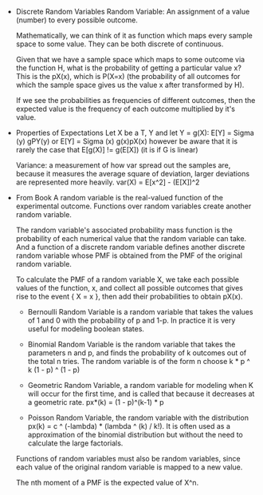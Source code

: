 * Discrete Random Variables
    Random Variable: An assignment of a value (number) to every possible outcome.

    Mathematically, we can think of it as function which maps every sample space to some value. They can be both discrete of continuous.

    Given that we have a sample space which maps to some outcome via the function H, what is the probability of getting a particular value x? This is the pX(x), which is P(X=x) (the probability of all outcomes for which the sample space gives us the value x after transformed by H).

    If we see the probabilities as frequencies of different outcomes, then the expected value is the frequency of each outcome multiplied by it's value.

* Properties of Expectations
    Let X be a T, Y and let Y = g(X): E[Y] = Sigma (y) gPY(y) or E[Y] = Sigma (x) g(x)pX(x) however be aware that it is rarely the case that E[g(X)] != g(E[X]) (it is if G is linear)

    Variance: a measurement of how var spread out the samples are, because it measures the average square of deviation, larger deviations are represented more heavily. var(X) = E[x^2] - (E[X])^2

* From Book
    A random variable is the real-valued function of the experimental outcome. Functions over random variables create another random variable.

    The random variable's associated probability mass function is the probability of each numerical value that the random variable can take. And a function of a discrete random variable defines another discrete random variable whose PMF is obtained from the PMF of the original random variable.

    To calculate the PMF of a random variable X, we take each possible values of the function, x, and collect all possible outcomes that gives rise to the event { X = x }, then add their probabilities to obtain pX(x).

    * Bernoulli Random Variable is a random variable that takes the values of 1 and 0 with the probability of p and 1-p. In practice it is very useful for modeling boolean states.

    * Binomial Random Variable is the random variable that takes the parameters n and p, and finds the probability of k outcomes out of the total n tries. The random variable is of the form n choose k * p ^ k (1 - p) ^ (1 - p)

    * Geometric Random Variable, a random variable for modeling when K will occur for the first time, and is called that because it decreases at a geometric rate. px*(k) = (1 - p)^(k-1) * p

    * Poisson Random Variable, the random variable with the distribution px(k) = c ^ (-lambda) * (lambda ^ (k) / k!). It is often used as a approximation of the binomial distribution but without the need to calculate the large factorials.

    Functions of random variables must also be random variables, since each value of the original random variable is mapped to a new value.

    The nth moment of a PMF is the expected value of X^n.
